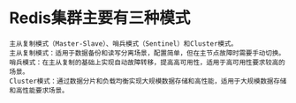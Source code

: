 # Redis集群主要有三种模式
    主从复制模式（Master-Slave）、哨兵模式（Sentinel）和Cluster模式。
    主从复制模式：适用于数据备份和读写分离场景，配置简单，但在主节点故障时需要手动切换。
    哨兵模式：在主从复制的基础上实现自动故障转移，提高高可用性，适用于高可用性要求较高的场景。
    Cluster模式：通过数据分片和负载均衡实现大规模数据存储和高性能，适用于大规模数据存储和高性能要求场景。